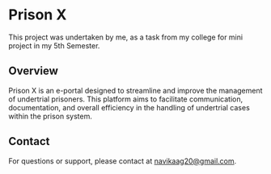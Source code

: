 # Prison X
This project was undertaken by me, as a task from my college for mini project in my 5th Semester.

## Overview

Prison X is an e-portal designed to streamline and improve the management of undertrial prisoners. This platform aims to facilitate communication, documentation, and overall efficiency in the handling of undertrial cases within the prison system.

## Contact

For questions or support, please contact at navikaag20@gmail.com.
